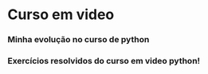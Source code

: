 # Curso em video

### Minha evolução no curso de python
### Exercícios resolvidos do curso em video python!